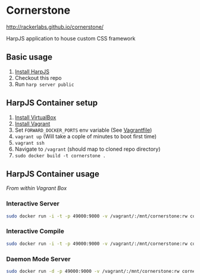 # Cornerstone

http://rackerlabs.github.io/cornerstone/

HarpJS application to house custom CSS framework

## Basic usage

1. [Install HarpJS](http://harpjs.com/docs/quick-start)
2. Checkout this repo
3. Run `harp server public`

## HarpJS Container setup

1. [Install VirtualBox](https://www.virtualbox.org/wiki/Downloads)
2. [Install Vagrant](http://downloads.vagrantup.com/)
3. Set `FORWARD_DOCKER_PORTS` env variable (See [Vagrantfile](https://github.com/rackerlabs/cornerstone/blob/master/Vagrantfile#L88))
4. `vagrant up` (Will take a cople of minutes to boot first time)
5. `vagrant ssh`
6. Navigate to `/vagrant` (should map to cloned repo directory)
7. `sudo docker build -t cornerstone .`

## HarpJS Container usage

*From within Vagrant Box*

### Interactive Server

```bash
sudo docker run -i -t -p 49000:9000 -v /vagrant/:/mnt/cornerstone:rw cornerstone
```
    
### Interactive Compile

```bash
sudo docker run -i -t -p 49000:9000 -v /vagrant/:/mnt/cornerstone:rw cornerstone compile /mnt/cornerstone/public
```

### Daemon Mode Server

```bash
sudo docker run -d -p 49000:9000 -v /vagrant/:/mnt/cornerstone:rw cornerstone
```
